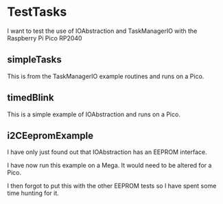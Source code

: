 # TestTasks

I want to test the use of IOAbstraction and TaskManagerIO with the Raspberry Pi Pico RP2040

## simpleTasks

This is from the TaskManagerIO example routines and runs on a Pico.

## timedBlink

This is a simple example of IOAbstraction and runs on a Pico.

## i2CEepromExample

I have only just found out that IOAbstraction has an EEPROM interface.

I have now run this example on a Mega. It would need to be altered for a Pico.

I then forgot to put this with the other EEPROM tests so I have spent some time hunting for it.


